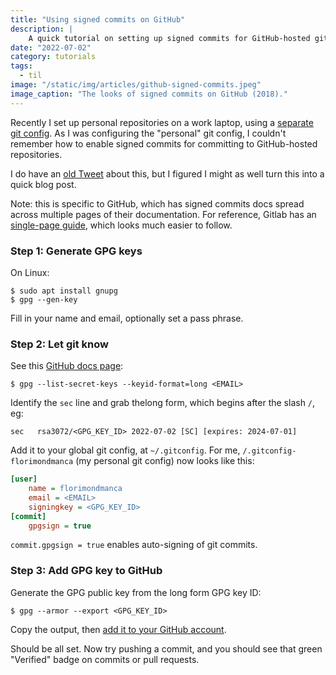 ```yaml
---
title: "Using signed commits on GitHub"
description: |
    A quick tutorial on setting up signed commits for GitHub-hosted git repositories.
date: "2022-07-02"
category: tutorials
tags:
  - til
image: "/static/img/articles/github-signed-commits.jpeg"
image_caption: "The looks of signed commits on GitHub (2018)."
---
```


Recently I set up personal repositories on a work laptop, using a [separate git config](https://www.freecodecamp.org/news/how-to-handle-multiple-git-configurations-in-one-machine/). As I was configuring the "personal" git config, I couldn't remember how to enable signed commits for committing to GitHub-hosted repositories.

I do have an [old Tweet](https://twitter.com/florimondmanca/status/1041419801346887681) about this, but I figured I might as well turn this into a quick blog post.

Note: this is specific to GitHub, which has signed commits docs spread across multiple pages of their documentation. For reference, Gitlab has an [single-page guide](https://docs.gitlab.com/ee/user/project/repository/gpg_signed_commits/), which looks much easier to follow.

### Step 1: Generate GPG keys

On Linux:

```console
$ sudo apt install gnupg
$ gpg --gen-key
```

Fill in your name and email, optionally set a pass phrase.

### Step 2: Let git know

See this [GitHub docs page](https://docs.github.com/en/authentication/managing-commit-signature-verification/telling-git-about-your-signing-key):

```console
$ gpg --list-secret-keys --keyid-format=long <EMAIL>
```

Identify the `sec` line and grab thelong form, which begins after the slash `/`, eg:

```console
sec   rsa3072/<GPG_KEY_ID> 2022-07-02 [SC] [expires: 2024-07-01]
```

Add it to your global git config, at `~/.gitconfig`. For me, `/.gitconfig-florimondmanca` (my personal git config) now looks like this:

```ini
[user]
	name = florimondmanca
	email = <EMAIL>
	signingkey = <GPG_KEY_ID>
[commit]
	gpgsign = true
```

`commit.gpgsign = true` enables auto-signing of git commits.

### Step 3: Add GPG key to GitHub

Generate the GPG public key from the long form GPG key ID:

```console
$ gpg --armor --export <GPG_KEY_ID>
```

Copy the output, then [add it to your GitHub account](https://docs.github.com/en/authentication/managing-commit-signature-verification/adding-a-new-gpg-key-to-your-github-account).

Should be all set. Now try pushing a commit, and you should see that green "Verified" badge on commits or pull requests.
